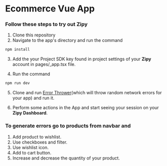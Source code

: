 
# Ecommerce Vue App

### Follow these steps to try out Zipy

1. Clone this repository
2. Navigate to the app's directory and run the command 
```bash
npm install
```
3. Add the your Project SDK key found in project settings of your **Zipy** account in pages/_app.tsx file.
    
4. Run the command
```bash
npm run dev
```


5. Clone and run [Error Thrower](https://github.com/sandeshmurdia/Error-thrower)(which will throw random network errors for your app) and run it. 

6. Perform some actions in the App and start seeing your session on your **Zipy Dashboard**.


### To generate errors go to products from navbar and 
1. Add product to wishlist.
2. Use checkboxes and filter.
3. Use wishlist icon.
4. Add to cart button.
5. Increase and decrease the quantity of your product.
